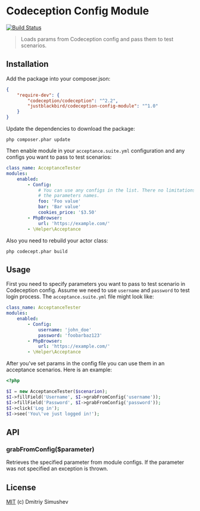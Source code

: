 # Codeception Config Module

[![Build Status](https://travis-ci.org/JustBlackBird/codeception-config-module.svg)](https://travis-ci.org/JustBlackBird/codeception-config-module)

> Loads params from Codeception config and pass them to test scenarios.


## Installation

Add the package into your composer.json:

```json
{
    "require-dev": {
        "codeception/codeception": "^2.2",
        "justblackbird/codeception-config-module": "^1.0"
    }
}
```

Update the dependencies to download the package:

    php composer.phar update

Then enable module in your `acceptance.suite.yml` configuration and any configs
you want to pass to test scenarios:

```yaml
class_name: AcceptanceTester
modules:
    enabled:
        - Config:
            # You can use any configs in the list. There no limitations on
            # the parameters names.
            foo: 'Foo value'
            bar: 'Bar value'
            cookies_price: '$3.50'
        - PhpBrowser:
            url: 'https://example.com/'
        - \Helper\Acceptance
```

Also you need to rebuild your actor class:

    php codecept.phar build


## Usage

First you need to specify parameters you want to pass to test scenario in
Codeception config. Assume we need to use `username` and `password` to test login
process. The `acceptance.suite.yml` file might look like:

```yaml
class_name: AcceptanceTester
modules:
    enabled:
        - Config:
            username: 'john_doe'
            password: 'foobarbaz123'
        - PhpBrowser:
            url: 'https://example.com/'
        - \Helper\Acceptance
```

After you've set params in the config file you can use them in an acceptance
scenarios. Here is an example:

```php
<?php

$I = new AcceptanceTester($scenarion);
$I->fillField('Username', $I->grabFromConfig('username'));
$I->fillField('Password', $I->grabFromConfig('password'));
$I->click('Log in');
$I->see('You\'ve just logged in!');

```


## API

### grabFromConfig($parameter)

Retrieves the specified parameter from module configs. If the parameter was not
specified an exception is thrown.


## License

[MIT](http://opensource.org/licenses/MIT) (c) Dmitriy Simushev

